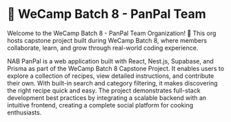 # 🌱 WeCamp Batch 8 - PanPal Team
Welcome to the WeCamp Batch 8 - PanPal Team Organization! 🎉
This org hosts capstone project built during WeCamp Batch 8, where members collaborate, learn, and grow through real-world coding experience.

NAB PanPal is a web application built with React, Nest.js, Supabase, and Prisma as part of the WeCamp Batch 8 Capstone Project. It enables users to explore a collection of recipes, view detailed instructions, and contribute their own. With built-in search and category filtering, it makes discovering the right recipe quick and easy. The project demonstrates full-stack development best practices by integrating a scalable backend with an intuitive frontend, creating a complete social platform for cooking enthusiasts.
